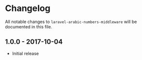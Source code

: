 # Changelog

All notable changes to `laravel-arabic-numbers-middleware` will be documented in this file.

## 1.0.0 - 2017-10-04

- Initial release

